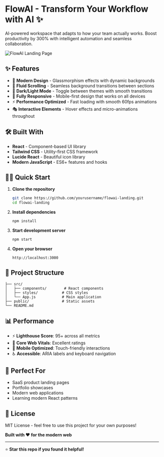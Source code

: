 # FlowAI - Transform Your Workflow with AI ✨

AI-powered workspace that adapts to how your team actually works. Boost productivity by 300% with intelligent automation and seamless collaboration.

![FlowAI Landing Page](https://via.placeholder.com/800x400/667eea/ffffff?text=FlowAI+Landing+Page)


## ✨ Features

- 🎨 **Modern Design** - Glassmorphism effects with dynamic backgrounds
- 🌊 **Fluid Scrolling** - Seamless background transitions between sections
- 🌙 **Dark/Light Mode** - Toggle between themes with smooth transitions
- 📱 **Fully Responsive** - Mobile-first design that works on all devices
- ⚡ **Performance Optimized** - Fast loading with smooth 60fps animations
- 🎭 **Interactive Elements** - Hover effects and micro-animations throughout

## 🛠️ Built With

- **React** - Component-based UI library
- **Tailwind CSS** - Utility-first CSS framework
- **Lucide React** - Beautiful icon library
- **Modern JavaScript** - ES6+ features and hooks

## 🏃‍♂️ Quick Start

1. **Clone the repository**
   ```bash
   git clone https://github.com/yourusername/flowai-landing.git
   cd flowai-landing
   ```

2. **Install dependencies**
   ```bash
   npm install
   ```

3. **Start development server**
   ```bash
   npm start
   ```

4. **Open your browser**
   ```
   http://localhost:3000
   ```

## 📁 Project Structure

```
├── src/
│   ├── components/        # React components
│   ├── styles/           # CSS styles
│   └── App.js            # Main application
├── public/               # Static assets
└── README.md
```

## 📊 Performance

- ⚡ **Lighthouse Score**: 95+ across all metrics
- 🚀 **Core Web Vitals**: Excellent ratings
- 📱 **Mobile Optimized**: Touch-friendly interactions
- ♿ **Accessible**: ARIA labels and keyboard navigation

## 🎯 Perfect For

- SaaS product landing pages
- Portfolio showcases
- Modern web applications
- Learning modern React patterns


## 📝 License

MIT License - feel free to use this project for your own purposes!


**Built with ❤️ for the modern web**

---

⭐ **Star this repo if you found it helpful!**